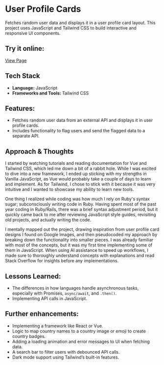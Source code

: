 # User Profile Cards
Fetches random user data and displays it in a user profile card layout. This project uses JavaScript and Tailwind CSS to build interactive and responsive UI components.

## Try it online:
[View Page](https://jerrybach98.github.io/user-profile-cards/)

## Tech Stack
- **Language:** JavaScript
- **Frameworks and Tools:** Tailwind CSS

## Features:
* Fetches random user data from an external API and displays it in user profile cards.
* Includes functionality to flag users and send the flagged data to a separate API.

## Approach & Thoughts
I started by watching tutorials and reading documentation for Vue and Tailwind CSS, which led me down a bit of a rabbit hole. While I was excited to dive into a new framework, I ended up sticking with my strengths in Vanilla JavaScript, as Vue would probably take a couple of days to learn and implement. As for Tailwind, I chose to stick with it because it was very intuitive and I wanted to showcase my ability to learn new tools. <br /> 

One thing I realized while coding was how much I rely on Ruby's syntax sugar; subconsciously writing code in Ruby. Having spent most of the past year coding in Ruby/Rails, there was a brief syntax adjustment period, but it quickly came back to me after reviewing JavaScript style guides, revisiting old projects, and actually writing the code. <br />

I mentally mapped out the project, drawing inspiration from user profile card designs I found on Google Images, and then pseudocoded my approach by breaking down the functionality into smaller pieces. I was already familiar with most of the concepts, but it was my first time implementing some of them in JavaScript. When using AI assistance to speed up workflows, I made sure to thoroughly understand concepts with explanations and read Stack Overflow for insights before any implementations.

## Lessons Learned:
* The differences in how languages handle asynchronous tasks, especially with Promises, `async/await`, and `.then()`.
* Implementing API calls in JavaScript. 

## Further enhancements:
* Implementing a framework like React or Vue.
* Logic to map country names to a country image or emoji to create country badges. 
* Adding a loading animation and error messages to UI when fetching data.
* A search bar to filter users with debounced API calls.
* Dark mode support using Tailwind’s built-in features.